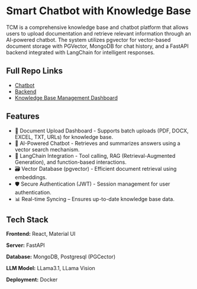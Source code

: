 # Smart Chatbot with Knowledge Base

TCM is a comprehensive knowledge base and chatbot platform that allows users to upload documentation and retrieve relevant information through an AI-powered chatbot. The system utilizes pgvector for vector-based document storage with PGVector, MongoDB for chat history, and a FastAPI backend integrated with LangChain for intelligent responses.


## Full Repo Links

 - [Chatbot](https://github.com/yuanqinong/tcm-chatbot)
 - [Backend](https://github.com/yuanqinong/tcm_backend )
 - [Knowledge Base Management Dashboard](https://github.com/yuanqinong/tcm_dashboard)


## Features

- 📁 Document Upload Dashboard - Supports batch uploads (PDF, DOCX, EXCEL, TXT, URLs) for knowledge base.
- 🔎 AI-Powered Chatbot - Retrieves and summarizes answers using a vector search mechanism.
- 🧠 LangChain Integration - Tool calling, RAG (Retrieval-Augmented Generation), and function-based interactions.
- 🗃️ Vector Database (pgvector) - Efficient document retrieval using embeddings.
- 🛡️ Secure Authentication (JWT) - Session management for user authentication.
- 📊 Real-time Syncing – Ensures up-to-date knowledge base data.


## Tech Stack

**Frontend:** React, Material UI

**Server:** FastAPI

**Database:** MongoDB, Postgresql (PGCector)

**LLM Model:** LLama3.1, LLama Vision

**Deployment:** Docker
